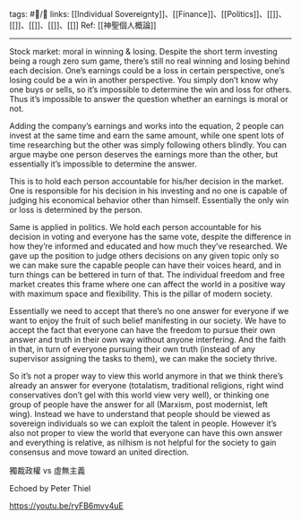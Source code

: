 tags: #📝️/🌿 
links: [[Individual Sovereignty]]、[[Finance]]、[[Politics]]、[[]]、[[]]、[[]]、[[]]、[[]]
Ref: 
[[神聖個人概論]]

---
Stock market: moral in winning & losing. Despite the short term investing being a rough zero sum game, there’s still no real winning and losing behind each decision. One’s earnings could be a loss in certain perspective, one’s losing could be a win in another perspective. You simply don’t know why one buys or sells, so it’s impossible to determine the win and loss for others. Thus it’s impossible to answer the question whether an earnings is moral or not.

Adding the company’s earnings and works into the equation, 2 people can invest at the same time and earn the same amount, while one spent lots of time researching but the other was simply following others blindly. You can argue maybe one person deserves the earnings more than the other, but essentially it’s impossible to determine the answer.

This is to hold each person accountable for his/her decision in the market. One is responsible for his decision in his investing and no one is capable of judging his economical behavior other than himself. Essentially the only win or loss is determined by the person.

Same is applied in politics. We hold each person accountable for his decision in voting and everyone has the same vote, despite the difference in how they’re informed and educated and how much they’ve researched. We gave up the position to judge others decisions on any given topic only so we can make sure the capable people can have their voices heard, and in turn things can be bettered in turn of that. The individual freedom and free market creates this frame where one can affect the world in a positive way with maximum space and flexibility. This is the pillar of modern society.

Essentially we need to accept that there’s no one answer for everyone if we want to enjoy the fruit of such belief manifesting in our society. We have to accept the fact that everyone can have the freedom to pursue their own answer and truth in their own way without anyone interfering. And the faith in that, in turn of everyone pursuing their own truth (instead of any supervisor assigning the tasks to them), we can make the society thrive.

So it’s not a proper way to view this world anymore in that we think there’s already an answer for everyone (totalatism, traditional religions, right wind conservatives don’t gel with this world view very well), or thinking one group of people have the answer for all (Marxism, post modernist, left wing). Instead we have to understand that people should be viewed as sovereign individuals so we can exploit the talent in people. However it’s also not proper to view the world that everyone can have this own answer and everything is relative, as nilhism is not helpful for the society to gain consensus and move toward an united direction.

獨裁政權 vs 虛無主義
  

Echoed by Peter Thiel

https://youtu.be/ryFB6mvy4uE